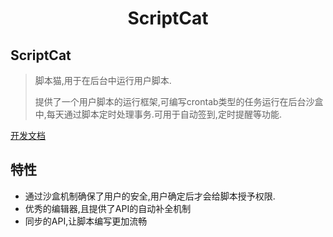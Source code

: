 <div align="center">
<h1 align="center">
ScriptCat
</h1>

</div>

## ScriptCat
> 脚本猫,用于在后台中运行用户脚本.
>
> 提供了一个用户脚本的运行框架,可编写crontab类型的任务运行在后台沙盒中,每天通过脚本定时处理事务.可用于自动签到,定时提醒等功能.

[开发文档](https://github.com/scriptscat/scriptcat/tree/master/docs)
## 特性
* 通过沙盒机制确保了用户的安全,用户确定后才会给脚本授予权限.
* 优秀的编辑器,且提供了API的自动补全机制
* 同步的API,让脚本编写更加流畅
